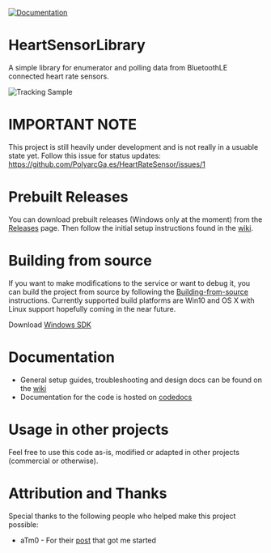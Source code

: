 [![Documentation](https://codedocs.xyz/PolyarcGames/HeartRateSensor.svg)](https://codedocs.xyz/PolyarcGames/HeartRateSensor/)

# HeartSensorLibrary
A simple library for  enumerator and polling data from BluetoothLE connected heart rate sensors.

![Tracking Sample](https://github.com/PolyarcGames/HeartRateSensor/raw/master/misc/images/HeartRateSample.gif)

# IMPORTANT NOTE
This project is still heavily under development and is not really in a usuable state yet. Follow this issue for status updates:
https://github.com/PolyarcGa,es/HeartRateSensor/issues/1

# Prebuilt Releases
You can download prebuilt releases (Windows only at the moment) from the [Releases](https://github.com/PolyarcGames/HeartRateSensor/releases) page. Then follow the initial setup instructions found in the [wiki](https://github.com/PolyarcGames/HeartRateSensor/wiki#initial-setup). 

# Building from source
If you want to make modifications to the service or want to debug it, you can build the project from source by following the  [Building-from-source](https://github.com/PolyarcGames/HeartRateSensor/wiki/Building-from-source) instructions. Currently supported build platforms are Win10 and OS X with Linux support hopefully coming in the near future.

Download [Windows SDK](https://developer.microsoft.com/en-us/windows/downloads/windows-10-sdk/)

# Documentation
* General setup guides, troubleshooting and design docs can be found on the [wiki](https://github.com/PolyarcGames/HeartRateSensor/wiki)
* Documentation for the code is hosted on [codedocs](https://codedocs.xyz/PolyarcGames/HeartRateSensor/)

# Usage in other projects
Feel free to use this code as-is, modified or adapted in other projects (commercial or otherwise). 

# Attribution and Thanks
Special thanks to the following people who helped make this project possible:
* aTm0 - For their [post](https://forums.unrealengine.com/development-discussion/c-gameplay-programming/1516763-heart-rate-plugin-include-problems) that got me started